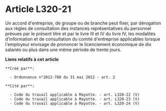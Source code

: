 # Article L320-21

Un accord d'entreprise, de groupe ou de branche peut fixer, par dérogation aux règles de consultation des instances
représentatives du personnel prévues par le présent titre et par le livre III et IV du livre IV, les modalités d'information
et de consultation du comité d'entreprise applicables lorsque l'employeur envisage de prononcer le licenciement économique de
dix salariés ou plus dans une même période de trente jours.

**Liens relatifs à cet article**

	**Créé par**:

	  - Ordonnance n°2012-788 du 31 mai 2012 - art. 2

	**Cité par**:

	  - Code du travail applicable à Mayotte. - art. L320-22 (V)
	  - Code du travail applicable à Mayotte. - art. L320-23 (V)
	  - Code du travail applicable à Mayotte. - art. L320-24 (V)
